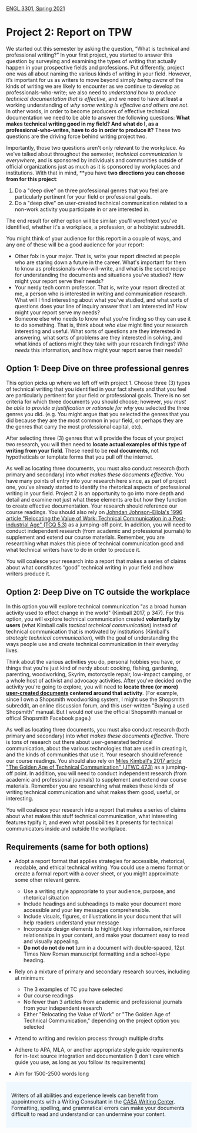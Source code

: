[ENGL 3301, Spring 2021](index.html)

# Project 2: Report on TPW

We started out this semester by asking the question, “What is technical and professional writing?” In your first project, you started to answer this question by surveying and examining the types of writing that actually happen in your prospective fields and professions. Put differently, project one was all about naming the various kinds of writing in your field. However, it’s important for us as writers to move beyond simply *being aware* of the kinds of writing we are likely to encounter as we continue to develop as professionals-who-write; we also need to *understand how to produce technical documentation that is effective*, and we need to have at least a working understanding of *why some writing is effective and others are not*. In other words, in order to become producers of effective technical documentation we need to be able to answer the following questions: **What makes technical writing good in my field? And what do I, as a professional-who-writes, have to do in order to produce it?** These two questions are the driving force behind writing project two.

Importantly, those two questions aren't only relevant to the workplace. As we've talked about throughout the semester, *technical communication is everywhere*, and is sponsored by individuals and communities outside of official organizations just as much as it is sponsored by workplaces and institutions. With that in mind, **you have **two directions you can choose from for this project**:
1. Do a "deep dive" on three professional genres that you feel are particularly pertinent for your field or professional goals.
2. Do a "deep dive" on user-created technical communication related to a non-work activity you participate in or are interested in.

The end result for either option will be similar: you'll wprofntext you've identified, whether it's a workplace, a profession, or a hobbyist subreddit.

You might think of your audience for this report in a couple of ways, and any one of these will be a good audience for your report:
 - Other folx in your major. That is, write your report directed at people who are staring down a future in the career. What's important for them to know as professionals-who-will-write, and what is the secret recipe for understanding the documents and situations you've studied? How might your report serve their needs?
 - Your nerdy tech comm professor. That is, write your report directed at me, a person who is interested in writing and communication research. What will I find interesting about what you've studied, and what sorts of questions does your line of inquiry answer that I am interested in? How might your report serve my needs?
 - Someone else who needs to know what you're finding so they can use it to do something. That is, think about *who else* might find your research interesting and useful. What sorts of questions are they interested in answering, what sorts of problems are they interested in solving, and what kinds of actions might they take with your research findings? *Who needs* this information, and how might your report serve their needs?

## Option 1: Deep Dive on three professional genres
This option picks up where we left off with project 1. Choose three (3) types of technical writing that you identified in your fact sheets and that you feel are particularly pertinent for your field or professional goals. There is no set criteria for which three documents you should choose; however, *you must be able to provide a justification or rationale for why* you selected the three genres you did. (e.g. You might argue that you selected the genres that you did because they are the most common in your field, or perhaps they are the genres that carry the most professional capital, etc).

After selecting three (3) genres that will provide the focus of your project two research, you will then need to **locate actual examples of this type of writing from your field**. These need to be **real documents**, not hypotheticals or template forms that you pull off the internet.

As well as locating three documents, you must also conduct research (both primary and secondary) into *what makes these documents effective*. You have many points of entry into your research here since, as part of project one, you’ve already started to identify the rhetorical aspects of professional writing in your field. Project 2 is an opportunity to go into more depth and detail and examine not just what these elements are but how they function to create effective documentation. Your research should reference our course readings. You should also rely on [Johndan Johnson-Eilola's 1996 article "Relocating the Value of Work: Technical Communication in a Post-industrial Age" (TCQ 5.3)](link) as a jumping-off point. In addition, you will need to conduct independent research (from academic and professional journals) to supplement and extend our course materials. Remember, you are researching what makes this piece of technical communication good and what technical writers have to do in order to produce it.

You will coalesce your research into a report that makes a series of claims about what constitutes “good” technical writing in your field and how writers produce it.

## Option 2: Deep Dive on TC outside the workplace
In this option you will explore technical communication "as a broad human activity used to effect change in the world" (Kimball 2017, p 347). For this option, you will explore technical communication created **voluntarily by users** (what Kimball calls *tactical technical communication*) instead of technical communication that is motivated by institutions (Kimball's *strategic technical communication*), with the goal of understanding the ways people use and create technical communication in their everyday lives.

Think about the various activities you do, personal hobbies you have, or things that you're just kind of nerdy about: cooking, fishing, gardening, parenting, woodworking, Skyrim, motorcycle repair, low-impact camping, or a whole host of activist and advocacy activities. After you've decided on the activity you're going to explore, you will need to **locate three (or more) [user-created documents](tactical-tc) centered around that activity**. (For example, since I own a Shopsmith woodworking system, I might use the Shopsmith subreddit, an online discussion forum, and this user-written "Buying a used Shopsmith" manual. But I would *not* use the official Shopsmith manual or offical Shopsmith Facebook page.)

As well as locating three documents, you must also conduct research (both primary and secondary) into *what makes these documents effective*. There is tons of research out there about user-generated technical communication, about the various technologies that are used in creating it, and the kinds of communities that use it. Your research should reference our course readings. You should also rely on [Miles Kimball's 2017 article "The Golden Age of Technical Communication" (JTWC 47.3)](link) as a jumping-off point. In addition, you will need to conduct independent research (from academic and professional journals) to supplement and extend our course materials. Remember you are researching what makes these kinds of writing technical communication and what makes them good, useful, or interesting.

You will coalesce your research into a report that makes a series of claims about what makes this stuff technical communication, what interesting features typify it, and even what possibilities it presents for technical communicators inside and outside the workplace.

## Requirements (same for both options)

- Adopt a report format that applies strategies for accessible, rhetorical, readable, and ethical technical writing. You could use a memo format or create a formal report with a cover sheet, or you might approximate some other relevant genre.
  - Use a writing style appropriate to your audience, purpose, and rhetorical situation
  - Include headings and subheadings to make your document more accessible and your key messages comprehensible.
  - Include visuals, figures, or illustrations in your document that will help readers understand your message
  - Incorporate design elements to highlight key information, reinforce relationships in your content, and make your document easy to read and visually appealing.
  - **Do not do not do not** turn in a document with double-spaced, 12pt Times New Roman manuscript formatting and a school-type heading.

- Rely on a mixture of primary and secondary research sources, including at minimum:
  - The 3 examples of TC you have selected
  - Our course readings
  - No fewer than 3 articles from academic and professional journals from your independent research
  - Either "Relocating the Value of Work" or "The Golden Age of Technical Communication," depending on the project option you selected

- Attend to writing and revision process through multiple drafts
- Adhere to APA, MLA, or another appropriate style guide requirements for in-text source integration and documentation (I don't care which guide you use, as long as you follow its requirements)
- Aim for 1500-2500 words long


<div style="background-color: aliceblue; padding: 1em;">
<p>Writers of all abilities and experience levels can benefit from appointments with a Writing Consultant in the <a href="http://casa.tamucc.edu/wc.php" >CASA Writing Center</a>. Formatting, spelling, and grammatical errors can make your documents difficult to read and understand or can undermine your content.</p>
</div>

